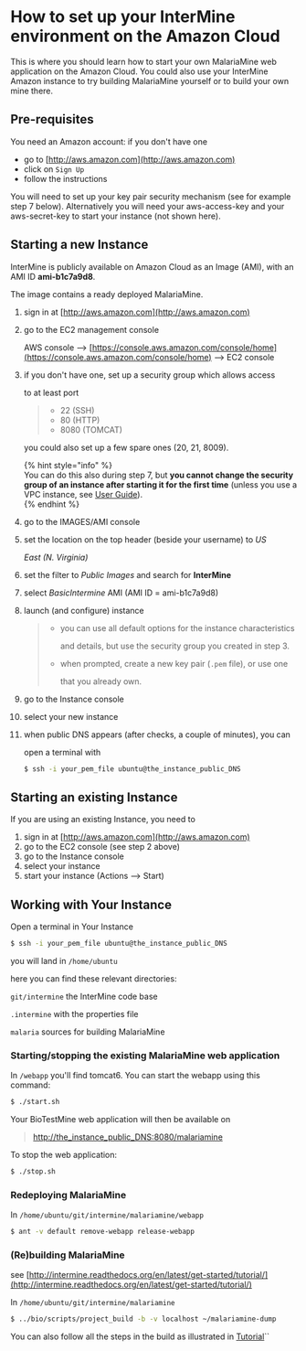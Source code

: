 # How to set up your InterMine environment on the Amazon Cloud

This is where you should learn how to start your own MalariaMine web application on the Amazon Cloud. You could also use your InterMine Amazon instance to try building MalariaMine yourself or to build your own mine there.

## Pre-requisites

You need an Amazon account: if you don't have one

* go to [http://aws.amazon.com](http://aws.amazon.com)
* click on `Sign Up`
* follow the instructions

You will need to set up your key pair security mechanism \(see for example step 7 below\). Alternatively you will need your aws-access-key and your aws-secret-key to start your instance \(not shown here\).

## Starting a new Instance

InterMine is publicly available on Amazon Cloud as an Image \(AMI\), with an AMI ID **ami-b1c7a9d8**.

The image contains a ready deployed MalariaMine.

1. sign in at [http://aws.amazon.com](http://aws.amazon.com)
2. go to the EC2 management console

   AWS console --&gt; [https://console.aws.amazon.com/console/home](https://console.aws.amazon.com/console/home) --&gt; EC2 console

3. if you don't have one, set up a security group which allows access

   to at least port

   > * 22 \(SSH\)
   > * 80 \(HTTP\)
   > * 8080 \(TOMCAT\)

   you could also set up a few spare ones \(20, 21, 8009\).

   {% hint style="info" %}  
   You can do this also during step 7, but **you cannot change the security group of an instance after starting it for the first time** \(unless you use a VPC instance, see [User Guide](http://docs.aws.amazon.com/AmazonVPC/latest/UserGuide/VPC_Introduction.html)\).  
   {% endhint %}

4. go to the IMAGES/AMI console
5. set the location on the top header \(beside your username\) to _US_

   _East \(N. Virginia\)_

6. set the filter to _Public Images_ and search for **InterMine**
7. select _BasicIntermine_ AMI \(AMI ID = ami-b1c7a9d8\)
8. launch \(and configure\) instance

   > * you can use all default options for the instance characteristics
   >
   >   and details, but use the security group you created in step 3.
   >
   > * when prompted, create a new key pair \(`.pem` file\), or use one
   >
   >   that you already own.

9. go to the Instance console
10. select your new instance
11. when public DNS appears \(after checks, a couple of minutes\), you can

    open a terminal with

    ```bash
    $ ssh -i your_pem_file ubuntu@the_instance_public_DNS
    ```

## Starting an existing Instance

If you are using an existing Instance, you need to

1. sign in at [http://aws.amazon.com](http://aws.amazon.com)
2. go to the EC2 console \(see step 2 above\)
3. go to the Instance console
4. select your instance
5. start your instance \(Actions --&gt; Start\)

## Working with Your Instance

Open a terminal in Your Instance

```bash
$ ssh -i your_pem_file ubuntu@the_instance_public_DNS
```

you will land in `/home/ubuntu`

here you can find these relevant directories:

`git/intermine` the InterMine code base

`.intermine` with the properties file

`malaria` sources for building MalariaMine

### Starting/stopping the existing MalariaMine web application

In `/webapp` you'll find tomcat6. You can start the webapp using this command:

```bash
$ ./start.sh
```

Your BioTestMine web application will then be available on

> [http://the\_instance\_public\_DNS:8080/malariamine](http://the_instance_public_DNS:8080/malariamine)

To stop the web application:

```bash
$ ./stop.sh
```

### Redeploying MalariaMine

In `/home/ubuntu/git/intermine/malariamine/webapp`

```bash
$ ant -v default remove-webapp release-webapp
```

### \(Re\)building MalariaMine

see [http://intermine.readthedocs.org/en/latest/get-started/tutorial/](http://intermine.readthedocs.org/en/latest/get-started/tutorial/)

In `/home/ubuntu/git/intermine/malariamine`

```bash
$ ../bio/scripts/project_build -b -v localhost ~/malariamine-dump
```

You can also follow all the steps in the build as illustrated in [Tutorial](../get-started/tutorial/index.md)\`\`

